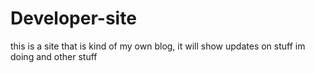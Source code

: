 # Developer-site
this is a site that is kind of my own blog, it will show updates on stuff im doing and other stuff
